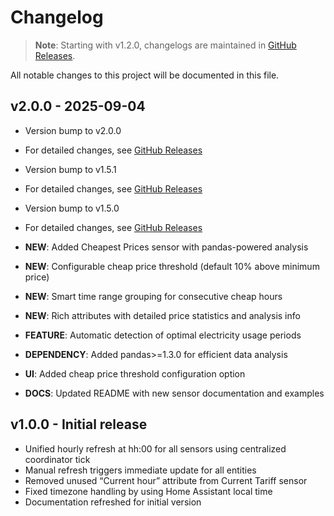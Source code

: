 # Changelog

> **Note**: Starting with v1.2.0, changelogs are maintained in [GitHub Releases](../../releases).

All notable changes to this project will be documented in this file.

## v2.0.0 - 2025-09-04
- Version bump to v2.0.0
- For detailed changes, see [GitHub Releases](../../releases/tag/v2.0.0)

- Version bump to v1.5.1
- For detailed changes, see [GitHub Releases](../../releases/tag/v1.5.1)

- Version bump to v1.5.0
- For detailed changes, see [GitHub Releases](../../releases/tag/v1.5.0)

- **NEW**: Added Cheapest Prices sensor with pandas-powered analysis
- **NEW**: Configurable cheap price threshold (default 10% above minimum price)
- **NEW**: Smart time range grouping for consecutive cheap hours
- **NEW**: Rich attributes with detailed price statistics and analysis info
- **FEATURE**: Automatic detection of optimal electricity usage periods
- **DEPENDENCY**: Added pandas>=1.3.0 for efficient data analysis
- **UI**: Added cheap price threshold configuration option
- **DOCS**: Updated README with new sensor documentation and examples

## v1.0.0 - Initial release
- Unified hourly refresh at hh:00 for all sensors using centralized coordinator tick
- Manual refresh triggers immediate update for all entities
- Removed unused “Current hour” attribute from Current Tariff sensor
- Fixed timezone handling by using Home Assistant local time
- Documentation refreshed for initial version
